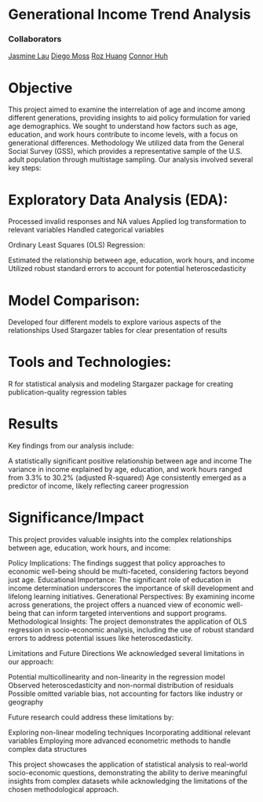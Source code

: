 # Generational Income Trend Analysis
### Collaborators

[Jasmine Lau](https://github.com/AppleTater)
[Diego Moss](https://github.com/Mossd-2)
[Roz Huang](https://github.com/ronghuang0604)
[Connor Huh](https://github.com/ConorHuh)

# Objective
This project aimed to examine the interrelation of age and income among different generations, providing insights to aid policy formulation for varied age demographics. We sought to understand how factors such as age, education, and work hours contribute to income levels, with a focus on generational differences.
Methodology
We utilized data from the General Social Survey (GSS), which provides a representative sample of the U.S. adult population through multistage sampling. Our analysis involved several key steps:

# Exploratory Data Analysis (EDA):

Processed invalid responses and NA values
Applied log transformation to relevant variables
Handled categorical variables


Ordinary Least Squares (OLS) Regression:

Estimated the relationship between age, education, work hours, and income
Utilized robust standard errors to account for potential heteroscedasticity


# Model Comparison:

Developed four different models to explore various aspects of the relationships
Used Stargazer tables for clear presentation of results



# Tools and Technologies:

R for statistical analysis and modeling
Stargazer package for creating publication-quality regression tables

# Results
Key findings from our analysis include:

A statistically significant positive relationship between age and income
The variance in income explained by age, education, and work hours ranged from 3.3% to 30.2% (adjusted R-squared)
Age consistently emerged as a predictor of income, likely reflecting career progression

# Significance/Impact
This project provides valuable insights into the complex relationships between age, education, work hours, and income:

Policy Implications: The findings suggest that policy approaches to economic well-being should be multi-faceted, considering factors beyond just age.
Educational Importance: The significant role of education in income determination underscores the importance of skill development and lifelong learning initiatives.
Generational Perspectives: By examining income across generations, the project offers a nuanced view of economic well-being that can inform targeted interventions and support programs.
Methodological Insights: The project demonstrates the application of OLS regression in socio-economic analysis, including the use of robust standard errors to address potential issues like heteroscedasticity.

Limitations and Future Directions
We acknowledged several limitations in our approach:

Potential multicollinearity and non-linearity in the regression model
Observed heteroscedasticity and non-normal distribution of residuals
Possible omitted variable bias, not accounting for factors like industry or geography

Future research could address these limitations by:

Exploring non-linear modeling techniques
Incorporating additional relevant variables
Employing more advanced econometric methods to handle complex data structures

This project showcases the application of statistical analysis to real-world socio-economic questions, demonstrating the ability to derive meaningful insights from complex datasets while acknowledging the limitations of the chosen methodological approach.
